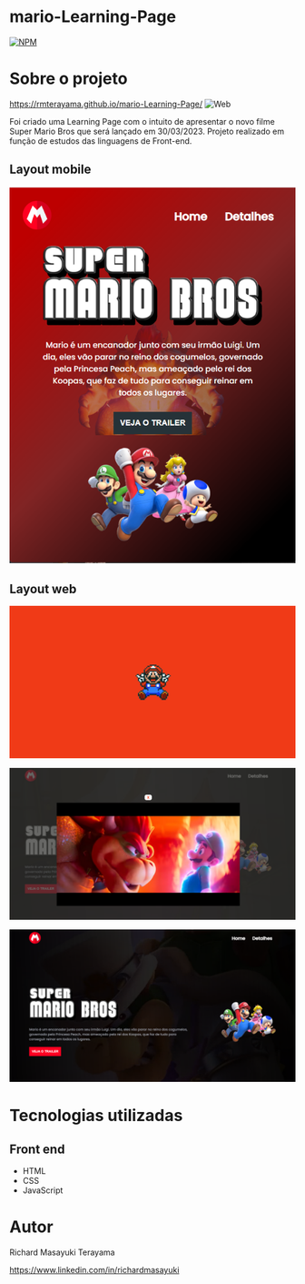 # mario-Learning-Page

[![NPM](https://img.shields.io/npm/l/react)](https://github.com/RMTerayama/mario-Learning-Page/blob/main/LICENSE.md) 

# Sobre o projeto

https://rmterayama.github.io/mario-Learning-Page/
![Web](https://github.com/RMTerayama/mario-Learning-Page/blob/main/assets/Apresentacao.gif)

Foi criado uma Learning Page com o intuito de apresentar o novo filme Super Mario Bros que será lançado em 30/03/2023. 
Projeto realizado em função de estudos das linguagens de Front-end.


## Layout mobile
![Mobile 1](https://github.com/RMTerayama/mario-Learning-Page/blob/main/assets/mobile.png) 

## Layout web
![Web 1](https://github.com/RMTerayama/mario-Learning-Page/blob/main/assets/Preload.png)

![Web 2](https://github.com/RMTerayama/mario-Learning-Page/blob/main/assets/Video.png)

![Web 3](https://github.com/RMTerayama/mario-Learning-Page/blob/main/assets/Pagina%20principal.png)


# Tecnologias utilizadas

## Front end
- HTML
- CSS
- JavaScript

# Autor

Richard Masayuki Terayama

https://www.linkedin.com/in/richardmasayuki

